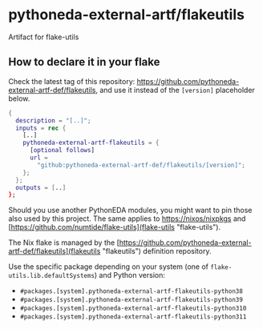 # pythoneda-external-artf/flakeutils

Artifact for flake-utils

## How to declare it in your flake

Check the latest tag of this repository: https://github.com/pythoneda-external-artf-def/flakeutils, and use it instead of the `[version]` placeholder below.

```nix
{
  description = "[..]";
  inputs = rec {
    [..]
    pythoneda-external-artf-flakeutils = {
      [optional follows]
      url =
        "github:pythoneda-external-artf-def/flakeutils/[version]";
    };
  };
  outputs = [..]
};
```

Should you use another PythonEDA modules, you might want to pin those also used by this project. The same applies to [https://nixos/nixpkgs](nixpkgs "nixpkgs") and [https://github.com/numtide/flake-utils](flake-utils "flake-utils").

The Nix flake is managed by the [https://github.com/pythoneda-external-artf-def/flakeutils](flakeutils "flakeutils") definition repository.

Use the specific package depending on your system (one of `flake-utils.lib.defaultSystems`) and Python version:

- `#packages.[system].pythoneda-external-artf-flakeutils-python38`
- `#packages.[system].pythoneda-external-artf-flakeutils-python39`
- `#packages.[system].pythoneda-external-artf-flakeutils-python310`
- `#packages.[system].pythoneda-external-artf-flakeutils-python311`
